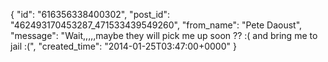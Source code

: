  {
   "id": "616356338400302",
   "post_id": "462493170453287_471533439549260",
   "from_name": "Pete Daoust",
   "message": "Wait,,,,,maybe they will pick me up soon ?? :( and bring me to jail :(",
   "created_time": "2014-01-25T03:47:00+0000"
 }
